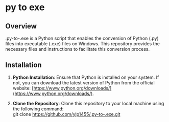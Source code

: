 # py to exe

## Overview
.py-to-.exe is a Python script that enables the conversion of Python (.py) files into executable (.exe) files on Windows. This repository provides the necessary files and instructions to facilitate this conversion process.

## Installation

1. **Python Installation**: Ensure that Python is installed on your system. If not, you can download the latest version of Python from the official website: [https://www.python.org/downloads/](https://www.python.org/downloads/).

2. **Clone the Repository**: Clone this repository to your local machine using the following command:<br>
    git clone https://github.com/ylp1455/.py-to-.exe.git
